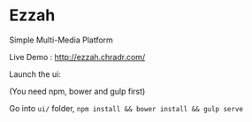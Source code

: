 # Ezzah
Simple Multi-Media Platform 

Live Demo : http://ezzah.chradr.com/

Launch the ui:

(You need npm, bower and gulp first)

Go into `ui/` folder, `npm install && bower install && gulp serve`

